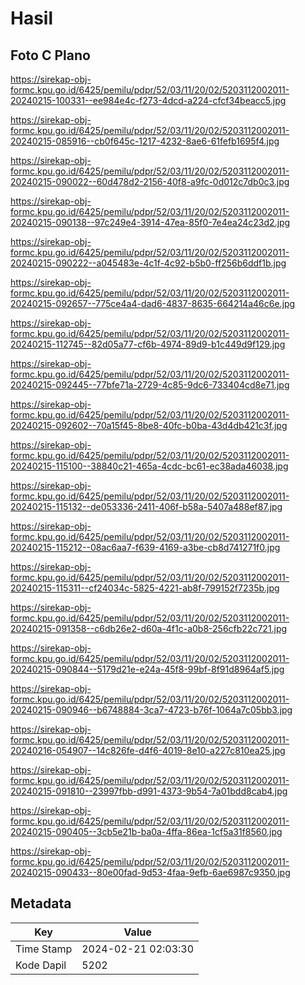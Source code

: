 # Hasil

## Foto C Plano

https://sirekap-obj-formc.kpu.go.id/6425/pemilu/pdpr/52/03/11/20/02/5203112002011-20240215-100331--ee984e4c-f273-4dcd-a224-cfcf34beacc5.jpg

https://sirekap-obj-formc.kpu.go.id/6425/pemilu/pdpr/52/03/11/20/02/5203112002011-20240215-085916--cb0f645c-1217-4232-8ae6-61fefb1695f4.jpg

https://sirekap-obj-formc.kpu.go.id/6425/pemilu/pdpr/52/03/11/20/02/5203112002011-20240215-090022--60d478d2-2156-40f8-a9fc-0d012c7db0c3.jpg

https://sirekap-obj-formc.kpu.go.id/6425/pemilu/pdpr/52/03/11/20/02/5203112002011-20240215-090138--97c249e4-3914-47ea-85f0-7e4ea24c23d2.jpg

https://sirekap-obj-formc.kpu.go.id/6425/pemilu/pdpr/52/03/11/20/02/5203112002011-20240215-090222--a045483e-4c1f-4c92-b5b0-ff256b6ddf1b.jpg

https://sirekap-obj-formc.kpu.go.id/6425/pemilu/pdpr/52/03/11/20/02/5203112002011-20240215-092657--775ce4a4-dad6-4837-8635-664214a46c6e.jpg

https://sirekap-obj-formc.kpu.go.id/6425/pemilu/pdpr/52/03/11/20/02/5203112002011-20240215-112745--82d05a77-cf6b-4974-89d9-b1c449d9f129.jpg

https://sirekap-obj-formc.kpu.go.id/6425/pemilu/pdpr/52/03/11/20/02/5203112002011-20240215-092445--77bfe71a-2729-4c85-9dc6-733404cd8e71.jpg

https://sirekap-obj-formc.kpu.go.id/6425/pemilu/pdpr/52/03/11/20/02/5203112002011-20240215-092602--70a15f45-8be8-40fc-b0ba-43d4db421c3f.jpg

https://sirekap-obj-formc.kpu.go.id/6425/pemilu/pdpr/52/03/11/20/02/5203112002011-20240215-115100--38840c21-465a-4cdc-bc61-ec38ada46038.jpg

https://sirekap-obj-formc.kpu.go.id/6425/pemilu/pdpr/52/03/11/20/02/5203112002011-20240215-115132--de053336-2411-406f-b58a-5407a488ef87.jpg

https://sirekap-obj-formc.kpu.go.id/6425/pemilu/pdpr/52/03/11/20/02/5203112002011-20240215-115212--08ac6aa7-f639-4169-a3be-cb8d741271f0.jpg

https://sirekap-obj-formc.kpu.go.id/6425/pemilu/pdpr/52/03/11/20/02/5203112002011-20240215-115311--cf24034c-5825-4221-ab8f-799152f7235b.jpg

https://sirekap-obj-formc.kpu.go.id/6425/pemilu/pdpr/52/03/11/20/02/5203112002011-20240215-091358--c6db26e2-d60a-4f1c-a0b8-256cfb22c721.jpg

https://sirekap-obj-formc.kpu.go.id/6425/pemilu/pdpr/52/03/11/20/02/5203112002011-20240215-090844--5179d21e-e24a-45f8-99bf-8f91d8964af5.jpg

https://sirekap-obj-formc.kpu.go.id/6425/pemilu/pdpr/52/03/11/20/02/5203112002011-20240215-090946--b6748884-3ca7-4723-b76f-1064a7c05bb3.jpg

https://sirekap-obj-formc.kpu.go.id/6425/pemilu/pdpr/52/03/11/20/02/5203112002011-20240216-054907--14c826fe-d4f6-4019-8e10-a227c810ea25.jpg

https://sirekap-obj-formc.kpu.go.id/6425/pemilu/pdpr/52/03/11/20/02/5203112002011-20240215-091810--23997fbb-d991-4373-9b54-7a01bdd8cab4.jpg

https://sirekap-obj-formc.kpu.go.id/6425/pemilu/pdpr/52/03/11/20/02/5203112002011-20240215-090405--3cb5e21b-ba0a-4ffa-86ea-1cf5a31f8560.jpg

https://sirekap-obj-formc.kpu.go.id/6425/pemilu/pdpr/52/03/11/20/02/5203112002011-20240215-090433--80e00fad-9d53-4faa-9efb-6ae6987c9350.jpg


## Metadata

| Key        | Value               |
| ---------- | ------------------- |
| Time Stamp | 2024-02-21 02:03:30 |
| Kode Dapil | 5202                |



